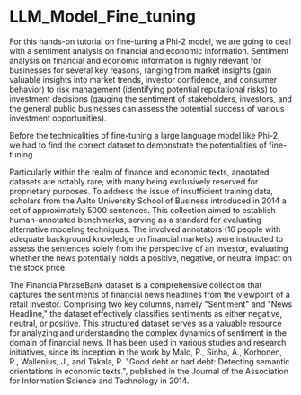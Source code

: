 # LLM_Model_Fine_tuning
For this hands-on tutorial on fine-tuning a Phi-2 model, we are going to deal with a sentiment analysis on financial and economic information. Sentiment analysis on financial and economic information is highly relevant for businesses for several key reasons, ranging from market insights (gain valuable insights into market trends, investor confidence, and consumer behavior) to risk management (identifying potential reputational risks) to investment decisions (gauging the sentiment of stakeholders, investors, and the general public businesses can assess the potential success of various investment opportunities).

Before the technicalities of fine-tuning a large language model like Phi-2, we had to find the correct dataset to demonstrate the potentialities of fine-tuning.

Particularly within the realm of finance and economic texts, annotated datasets are notably rare, with many being exclusively reserved for proprietary purposes. To address the issue of insufficient training data, scholars from the Aalto University School of Business introduced in 2014 a set of approximately 5000 sentences. This collection aimed to establish human-annotated benchmarks, serving as a standard for evaluating alternative modeling techniques. The involved annotators (16 people with adequate background knowledge on financial markets) were instructed to assess the sentences solely from the perspective of an investor, evaluating whether the news potentially holds a positive, negative, or neutral impact on the stock price.

The FinancialPhraseBank dataset is a comprehensive collection that captures the sentiments of financial news headlines from the viewpoint of a retail investor. Comprising two key columns, namely "Sentiment" and "News Headline," the dataset effectively classifies sentiments as either negative, neutral, or positive. This structured dataset serves as a valuable resource for analyzing and understanding the complex dynamics of sentiment in the domain of financial news. It has been used in various studies and research initiatives, since its inception in the work by Malo, P., Sinha, A., Korhonen, P., Wallenius, J., and Takala, P. "Good debt or bad debt: Detecting semantic orientations in economic texts.", published in the Journal of the Association for Information Science and Technology in 2014.
